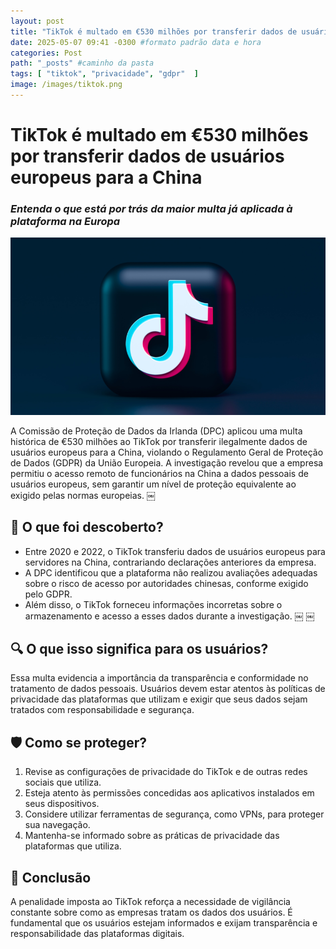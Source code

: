 ```yaml
---
layout: post
title: "TikTok é multado em €530 milhões por transferir dados de usuários europeus para a China" #titulo para a barra de enderecos
date: 2025-05-07 09:41 -0300 #formato padrão data e hora
categories: Post
path: "_posts" #caminho da pasta
tags: [ "tiktok", "privacidade", "gdpr"  ]
image: /images/tiktok.png
---
```


# TikTok é multado em €530 milhões por transferir dados de usuários europeus para a China
### *Entenda o que está por trás da maior multa já aplicada à plataforma na Europa*

![](/images/tiktok.png)

A Comissão de Proteção de Dados da Irlanda (DPC) aplicou uma multa histórica de €530 milhões ao TikTok por transferir ilegalmente dados de usuários europeus para a China, violando o Regulamento Geral de Proteção de Dados (GDPR) da União Europeia. A investigação revelou que a empresa permitiu o acesso remoto de funcionários na China a dados pessoais de usuários europeus, sem garantir um nível de proteção equivalente ao exigido pelas normas europeias.  ￼

## 🧩 O que foi descoberto?
- Entre 2020 e 2022, o TikTok transferiu dados de usuários europeus para servidores na China, contrariando declarações anteriores da empresa.
- A DPC identificou que a plataforma não realizou avaliações adequadas sobre o risco de acesso por autoridades chinesas, conforme exigido pelo GDPR.
- Além disso, o TikTok forneceu informações incorretas sobre o armazenamento e acesso a esses dados durante a investigação.  ￼ ￼

## 🔍 O que isso significa para os usuários?

Essa multa evidencia a importância da transparência e conformidade no tratamento de dados pessoais. Usuários devem estar atentos às políticas de privacidade das plataformas que utilizam e exigir que seus dados sejam tratados com responsabilidade e segurança.

## 🛡️ Como se proteger?
1. Revise as configurações de privacidade do TikTok e de outras redes sociais que utiliza.
2. Esteja atento às permissões concedidas aos aplicativos instalados em seus dispositivos.
3. Considere utilizar ferramentas de segurança, como VPNs, para proteger sua navegação.
4. Mantenha-se informado sobre as práticas de privacidade das plataformas que utiliza.

## 📣 Conclusão

A penalidade imposta ao TikTok reforça a necessidade de vigilância constante sobre como as empresas tratam os dados dos usuários. É fundamental que os usuários estejam informados e exijam transparência e responsabilidade das plataformas digitais.